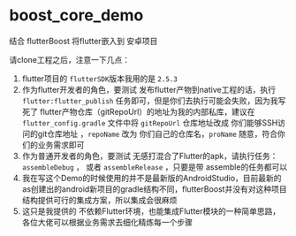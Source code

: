 # boost_core_demo
结合 flutterBoost 将flutter嵌入到 安卓项目 

请clone工程之后，注意一下几点：
1. flutter项目的 `flutterSDK`版本我用的是 `2.5.3`
2. 作为flutter开发者的角色，要测试 发布flutter产物到native工程的话，执行 `flutter:flutter_publish` 任务即可，但是你们去执行可能会失败，因为我写死了 flutter产物仓库（gitRepoUrl）的地址为我的内部私库，建议在 `flutter_config.gradle` 文件中将 `gitRepoUrl` 仓库地址改成 你们能够SSH访问的git仓库地址 ，`repoName` 改为 你们自己的仓库名，`proName` 随意，符合你们的业务需求即可
3. 作为普通开发者的角色，要测试 无感打混合了Flutter的apk，请执行任务：`assembleDebug` ， 或者 `assembleRelease` ，只要是带 assemble的任务都可以
4. 我在写这个Demo的时候使用的并不是最新版的AndroidStudio，目前最新的as创建出的android新项目的gradle结构不同，flutterBoost并没有对这种项目结构提供可行的集成方案，所以集成会很麻烦
5. 这只是我提供的 不依赖Flutter环境，也能集成Flutter模块的一种简单思路，各位大佬可以根据业务需求去细化精炼每一个步骤
